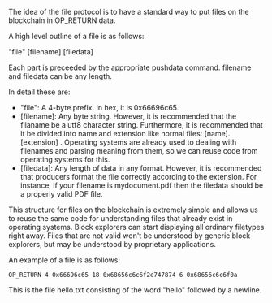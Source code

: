The idea of the file protocol is to have a standard way to put files on the blockchain in OP_RETURN data.

A high level outline of a file is as follows:

"file" [filename] [filedata]

Each part is preceeded by the appropriate pushdata command. filename and filedata can be any length.

In detail these are:

* "file": A 4-byte prefix. In hex, it is 0x66696c65.
* [filename]: Any byte string. However, it is recommended that the filaname be a utf8 character string. Furthermore, it is recommended that it be divided into name and extension like normal files: [name].[extension] . Operating systems are already used to dealing with filenames and parsing meaning from them, so we can reuse code from operating systems for this.
* [filedata]: Any length of data in any format. However, it is recommended that producers format the file correctly according to the extension. For instance, if your filename is mydocument.pdf then the filedata should be a properly valid PDF file.

This structure for files on the blockchain is extremely simple and allows us to reuse the same code for understanding files that already exist in operating systems. Block explorers can start displaying all ordinary filetypes right away. Files that are not valid won't be understood by generic block explorers, but may be understood by proprietary applications.

An example of a file is as follows:

```
OP_RETURN 4 0x66696c65 18 0x68656c6c6f2e747874 6 0x68656c6c6f0a
```

This is the file hello.txt consisting of the word "hello" followed by a newline.

